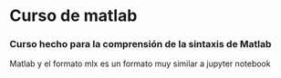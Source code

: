 # Curso de matlab

### Curso hecho para la comprensión de la sintaxis de Matlab

Matlab y el formato mlx es un formato muy similar a jupyter notebook